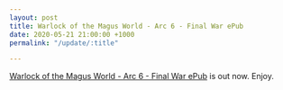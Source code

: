 ```yaml
---
layout: post
title: Warlock of the Magus World - Arc 6 - Final War ePub
date: 2020-05-21 21:00:00 +1000
permalink: "/update/:title"

---
```

[Warlock of the Magus World - Arc 6 - Final War ePub](/warlock-of-the-magus-world) is out now. Enjoy.